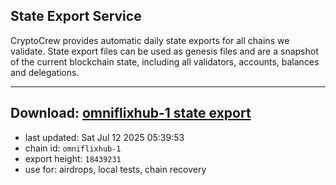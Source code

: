 ## State Export Service
CryptoCrew provides automatic daily state exports for all chains we validate. State export files can be used as genesis files and are a snapshot of the current blockchain state, including all validators, accounts, balances and delegations.

---
**Download: [omniflixhub-1 state export](https://dl-eu2.ccvalidators.com/SERVICE/omniflixhub/omniflixhub-1_export_18439231.json)**
---

- last updated: Sat Jul 12 2025 05:39:53
- chain id: `omniflixhub-1`
- export height: `18439231`
- use for: airdrops, local tests, chain recovery

